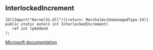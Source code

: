 ## InterlockedIncrement

```
[DllImport("Kernel32.dll")][return: MarshalAs(UnmanagedType.I4)]
public static extern int InterlockedIncrement(
   ref int lpAddend
);
```

[Microsoft documentation](https://docs.microsoft.com/en-us/windows/win32/api/winnt/nf-winnt-interlockedincrement)
